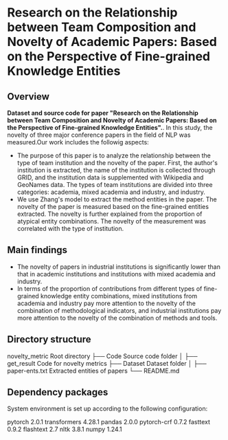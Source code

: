 # Research on the Relationship between Team Composition and Novelty of Academic Papers: Based on the Perspective of Fine-grained Knowledge Entities

## Overview

**Dataset and source code for paper "Research on the Relationship between Team Composition and Novelty of Academic Papers: Based on the Perspective of Fine-grained Knowledge Entities".**.
In this study, the novelty of three major conference papers in the field of NLP was measured.Our work includes the followig aspects:

* The purpose of this paper is to analyze the relationship between the type of team institution and the novelty of the paper. First, the author's institution is extracted, the name of the institution is collected through GRID, and the institution data is supplemented with Wikipedia and GeoNames data. The types of team institutions are divided into three categories: academia, mixed academia and industry, and industry.
* We use Zhang's model to extract the method entities in the paper. The novelty of the paper is measured based on the fine-grained entities extracted. The novelty is further explained from the proportion of atypical entity combinations. The novelty of the measurement was correlated with the type of institution.

## Main findings

* The novelty of papers in industrial institutions is significantly lower than that in academic institutions and institutions with mixed academia and industry.
* In terms of the proportion of contributions from different types of fine-grained knowledge entity combinations, mixed institutions from academia and industry pay more attention to the novelty of the combination of methodological indicators, and industrial institutions pay more attention to the novelty of the combination of methods and tools.
## Directory structure
novelty_metric                             Root directory
├── Code                                           Source code folder
│   ├── get_result                            Code for novelty metrics
├── Dataset                                        Dataset folder
│   ├── paper-ents.txt                       Extracted entities of papers
└── README.md
## Dependency packages
System environment is set up according to the following configuration:

pytorch 2.0.1
transformers 4.28.1
pandas 2.0.0
pytorch-crf 0.7.2
fasttext 0.9.2
flashtext 2.7
nltk 3.8.1
numpy 1.24.1
